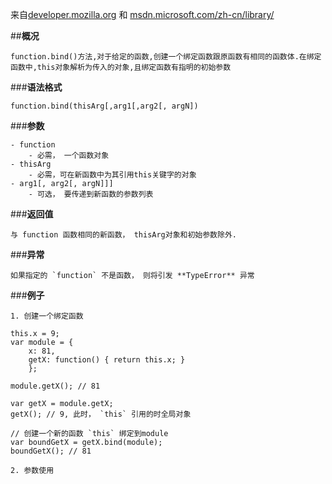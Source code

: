 来自[developer.mozilla.org](https://developer.mozilla.org/en-US/docs/Web/JavaScript/Reference/Global_Objects/Function/bind) 和 [msdn.microsoft.com/zh-cn/library/](http://msdn.microsoft.com/zh-cn/library/ff841995)

##**概况**


    function.bind()方法,对于给定的函数,创建一个绑定函数跟原函数有相同的函数体.在绑定函数中,this对象解析为传入的对象,且绑定函数有指明的初始参数



###**语法格式**


    function.bind(thisArg[,arg1[,arg2[, argN])


###**参数**

    - function
        - 必需， 一个函数对象
    - thisArg
        - 必需，可在新函数中为其引用this关键字的对象
    - arg1[, arg2[, argN]]]
        - 可选， 要传递到新函数的参数列表

###**返回值**

    与 function 函数相同的新函数， thisArg对象和初始参数除外.


###**异常**
    
    如果指定的 `function` 不是函数， 则将引发 **TypeError** 异常


###**例子**
    
    1. 创建一个绑定函数
```
this.x = 9;
var module = {
    x: 81,
    getX: function() { return this.x; }
    };

module.getX(); // 81

var getX = module.getX;
getX(); // 9, 此时， `this` 引用的时全局对象

// 创建一个新的函数 `this` 绑定到module
var boundGetX = getX.bind(module);
boundGetX(); // 81
```
    2. 参数使用

```

```

